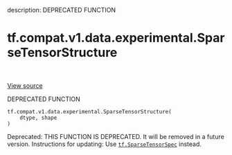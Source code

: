 description: DEPRECATED FUNCTION

<div itemscope itemtype="http://developers.google.com/ReferenceObject">
<meta itemprop="name" content="tf.compat.v1.data.experimental.SparseTensorStructure" />
<meta itemprop="path" content="Stable" />
</div>

# tf.compat.v1.data.experimental.SparseTensorStructure

<!-- Insert buttons and diff -->

<table class="tfo-notebook-buttons tfo-api nocontent" align="left">

</table>

<a target="_blank" class="external" href="/code/stable/tensorflow/python/data/util/structure.py">View source</a>



DEPRECATED FUNCTION


<pre class="devsite-click-to-copy prettyprint lang-py tfo-signature-link">
<code>tf.compat.v1.data.experimental.SparseTensorStructure(
    dtype, shape
)
</code></pre>



<!-- Placeholder for "Used in" -->

Deprecated: THIS FUNCTION IS DEPRECATED. It will be removed in a future version.
Instructions for updating:
Use <a href="../../../../../tf/SparseTensorSpec.md"><code>tf.SparseTensorSpec</code></a> instead.